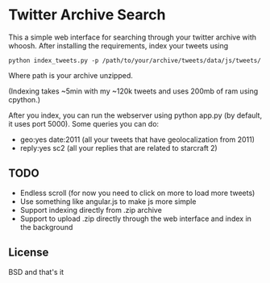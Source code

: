 Twitter Archive Search
========

This a simple web interface for searching through your twitter archive with whoosh.
After installing the requirements, index your tweets using

    python index_tweets.py -p /path/to/your/archive/tweets/data/js/tweets/

Where path is your archive unzipped.

(Indexing takes ~5min with my ~120k tweets and uses 200mb of ram using cpython.)

After you index, you can run the webserver using python app.py (by default, it uses port 5000).
Some queries you can do:

* geo:yes date:2011 (all your tweets that have geolocalization from 2011)
* reply:yes sc2 (all your replies that are related to starcraft 2)


TODO
-------

* Endless scroll (for now you need to click on more to load more tweets)
* Use something like angular.js to make js more simple
* Support indexing directly from .zip archive
* Support to upload .zip directly through the web interface and index in the background


License
-------
BSD and that's it
